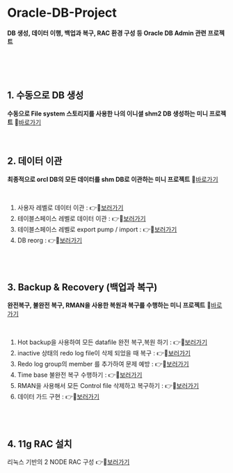 # Oracle-DB-Project
**DB 생성, 데이터 이행, 백업과 복구, RAC 환경 구성 등 Oracle DB Admin 관련 프로젝트**
</br>
</br>
</br>
</br>
</br>

## 1. 수동으로 DB 생성
**수동으로 File system 스토리지를 사용한 나의 이니셜 shm2 DB 생성하는 미니 프로젝트** 📁[바로가기](https://github.com/Son-Hyemin/Oracle-DB-Admin_Project/tree/789fcc18560fef695f6b25932086b705e7ccf4a7/1.%20%EC%88%98%EB%8F%99%EC%9C%BC%EB%A1%9C%20DB%20%EC%83%9D%EC%84%B1)
</br>
</br>
</br>

##  2. 데이터 이관 
**최종적으로 orcl DB의 모든 데이터를 shm DB로 이관하는 미니 프로젝트**
📁[바로가기](https://github.com/Son-Hyemin/Oracle-DB-Admin_Project/tree/789fcc18560fef695f6b25932086b705e7ccf4a7/2.%20%EB%8D%B0%EC%9D%B4%ED%84%B0%20%EC%9D%B4%EA%B4%80)

</br>

1) 사용자 레벨로 데이터 이관 : 👉🥰[보러가기](https://github.com/Son-Hyemin/Oracle-DB-Project/blob/958af76ee082352ec3d4f517f0f5267e1a1bd29c/2.%20%EB%8D%B0%EC%9D%B4%ED%84%B0%20%EC%9D%B4%EA%B4%80/1.%20%EC%9C%A0%EC%A0%80%EB%A0%88%EB%B2%A8%EB%A1%9C%20%EB%8D%B0%EC%9D%B4%ED%84%B0%20%EC%9D%B4%EA%B4%80/%EC%9C%A0%EC%A0%80%EB%A0%88%EB%B2%A8%EB%A1%9C%20%EB%8D%B0%EC%9D%B4%ED%84%B0%20%EC%9D%B4%EA%B4%80.md)
2) 테이블스페이스 레벨로 데이터 이관 : 👉🥰[보러가기](https://github.com/Son-Hyemin/Oracle-DB-Project/blob/958af76ee082352ec3d4f517f0f5267e1a1bd29c/2.%20%EB%8D%B0%EC%9D%B4%ED%84%B0%20%EC%9D%B4%EA%B4%80/2.%20%ED%85%8C%EC%9D%B4%EB%B8%94%EC%8A%A4%ED%8E%98%EC%9D%B4%EC%8A%A4%20%EB%A0%88%EB%B2%A8%EB%A1%9C%20%EB%8D%B0%EC%9D%B4%ED%84%B0%20%EC%9D%B4%EA%B4%80/%ED%85%8C%EC%9D%B4%EB%B8%94%EC%8A%A4%ED%8E%98%EC%9D%B4%EC%8A%A4%20%EB%A0%88%EB%B2%A8%EB%A1%9C%20%EB%8D%B0%EC%9D%B4%ED%84%B0%20%EC%9D%B4%EA%B4%80.md)
3) 테이블스페이스 레벨로 export pump / import : 👉🥰[보러가기](https://github.com/Son-Hyemin/Oracle-DB-Project/blob/958af76ee082352ec3d4f517f0f5267e1a1bd29c/2.%20%EB%8D%B0%EC%9D%B4%ED%84%B0%20%EC%9D%B4%EA%B4%80/3.%20%ED%85%8C%EC%9D%B4%EB%B8%94%EC%8A%A4%ED%8E%98%EC%9D%B4%EC%8A%A4%20%EB%A0%88%EB%B2%A8%EB%A1%9C%20export%20pump_import/%ED%85%8C%EC%9D%B4%EB%B8%94%EC%8A%A4%ED%8E%98%EC%9D%B4%EC%8A%A4%20%EB%A0%88%EB%B2%A8%EB%A1%9C%20export%20pump_import.md)
4) DB reorg : 👉🥰[보러가기](https://github.com/Son-Hyemin/Oracle-DB-Project/blob/958af76ee082352ec3d4f517f0f5267e1a1bd29c/2.%20%EB%8D%B0%EC%9D%B4%ED%84%B0%20%EC%9D%B4%EA%B4%80/4.%20DB%20reorg/DB%20reorg.md)

</br>
</br>

## 3. Backup & Recovery (백업과 복구) 
**완전복구, 불완전 복구, RMAN을 사용한 복원과 복구를 수행하는 미니 프로젝트** 📁[바로가기](https://github.com/Son-Hyemin/Oracle-DB-Project/tree/3be4633d4c3ecb2e8874fed0f00840478c13b727/3.%20Backup%26Recovery)

</br>

1) Hot backup을 사용하여 모든 datafile 완전 복구,복원 하기 : 👉🥰[보러가기](https://github.com/Son-Hyemin/Oracle-DB-Project/blob/958af76ee082352ec3d4f517f0f5267e1a1bd29c/3.%20Backup%26Recovery/1.%20(%EC%99%84%EC%A0%84%EB%B3%B5%EA%B5%AC)%20Hot%20backup%EC%9D%84%20%EC%82%AC%EC%9A%A9%ED%95%9C%20%EB%AA%A8%EB%93%A0%20data%20file%20%EB%B3%B5%EA%B5%AC/hot%20backup%EC%9C%BC%EB%A1%9C%20data%20file%20%EC%99%84%EC%A0%84%20%EB%B3%B5%EA%B5%AC.md)
2) inactive 상태의 redo log file이 삭제 되었을 때 복구 : 👉🥰[보러가기](https://github.com/Son-Hyemin/Oracle-DB-Project/blob/958af76ee082352ec3d4f517f0f5267e1a1bd29c/3.%20Backup%26Recovery/2.%20inactive%20%EC%83%81%ED%83%9C%EC%9D%98%20redo%20log%20file%EC%9D%B4%20%EC%82%AD%EC%A0%9C%20%EB%90%98%EC%97%88%EC%9D%84%20%EB%95%8C%20%EB%B3%B5%EA%B5%AC/Inactive%20%EC%83%81%ED%83%9C%EC%9D%98%20redo%20log%20file%EC%9D%B4%20%EC%82%AD%EC%A0%9C%20%EB%90%98%EC%97%88%EC%9D%84%20%EB%95%8C.md)
3) Redo log group의 member 를 추가하여 문제 예방 : 👉🥰[보러가기](https://github.com/Son-Hyemin/Oracle-DB-Project/blob/958af76ee082352ec3d4f517f0f5267e1a1bd29c/3.%20Backup%26Recovery/3.%20Redo%20log%20group%EC%9D%98%20member%20%EB%A5%BC%20%EC%B6%94%EA%B0%80%ED%95%98%EC%97%AC%20%EB%AC%B8%EC%A0%9C%20%EC%98%88%EB%B0%A9%ED%95%98%EA%B8%B0/Redo%20log%20group%EC%9D%98%20member%20%EB%A5%BC%20%EC%B6%94%EA%B0%80%ED%95%98%EC%97%AC%20%EB%AC%B8%EC%A0%9C%20%EC%98%88%EB%B0%A9.md)
4) Time base 불완전 복구 수행하기 : 👉🥰[보러가기](https://github.com/Son-Hyemin/Oracle-DB-Project/blob/958af76ee082352ec3d4f517f0f5267e1a1bd29c/3.%20Backup%26Recovery/4.%20Time%20Base%20%EB%B6%88%EC%99%84%EC%A0%84%20%EB%B3%B5%EA%B5%AC%ED%95%98%EA%B8%B0/Time%20Base%20%EB%B6%88%EC%99%84%EC%A0%84%20%EB%B3%B5%EA%B5%AC.md)
5) RMAN을 사용해서 모든 Control file 삭제하고 복구하기 : 👉🥰[보러가기](https://github.com/Son-Hyemin/Oracle-DB-Project/blob/4ebadc0cb2e6924a8242a0dfec39bc63483234de/3.%20Backup%26Recovery/5.%20RMAN%EC%9D%84%20%EC%82%AC%EC%9A%A9%ED%95%B4%EC%84%9C%20%EB%AA%A8%EB%93%A0%20control%20file%20%EC%82%AD%EC%A0%9C%ED%95%98%EA%B3%A0%20%EB%B3%B5%EA%B5%AC/RMAN%EC%9D%84%20%EC%82%AC%EC%9A%A9%ED%95%B4%EC%84%9C%20%EB%AA%A8%EB%93%A0%20control%20file%20%EC%82%AD%EC%A0%9C%ED%95%98%EA%B3%A0%20%EB%B3%B5%EA%B5%AC.md)
6) 데이터 가드 구현 : 👉🥰[보러가기](https://github.com/Son-Hyemin/Oracle-DB-Project/blob/28e006c45f96349e9a7806624c599a47d1be969b/3.%20Backup%26Recovery/6.%20%EB%8D%B0%EC%9D%B4%ED%84%B0%20%EA%B0%80%EB%93%9C%20%EA%B5%AC%ED%98%84/%EB%8D%B0%EC%9D%B4%ED%84%B0%20%EA%B0%80%EB%93%9C%20%EA%B5%AC%ED%98%84.md)
</br>
</br>

## 4. 11g RAC 설치
리눅스 기반의 2 NODE RAC 구성
👉🥰[보러가기](https://github.com/Son-Hyemin/Oracle-DB-Project/tree/cf318be810b74307040dcfa3ea6f6b5cebe8c2e5/4.%2011g%20RAC%20%EC%84%A4%EC%B9%98)
